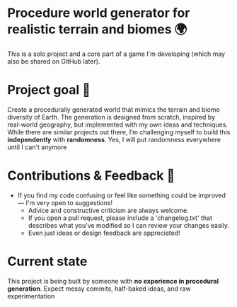 # Procedure world generator for realistic terrain and biomes 🌍
This is a solo project and a core part of a game I'm developing (which may also be shared on GitHub later).

# Project goal 🎯
Create a procedurally generated world that mimics the terrain and biome diversity of Earth. The generation is designed from scratch, inspired by real-world geography, but implemented with my own ideas and techniques. While there are similar projects out there, I’m challenging myself to build this **independently** with **randomness**. Yes, I will put randomness everywhere until I can't anymore

# Contributions & Feedback 🤝
* If you find my code confusing or feel like something could be improved — I'm very open to suggestions!
  * Advice and constructive criticism are always welcome.
  * If you open a pull request, please include a 'changelog.txt' that describes what you've modified so I can review your changes easily.
  * Even just ideas or design feedback are appreciated!

# Current state
This project is being built by someone with **no experience in procedural generation**. Expect messy commits, half-baked ideas, and raw experimentation 

